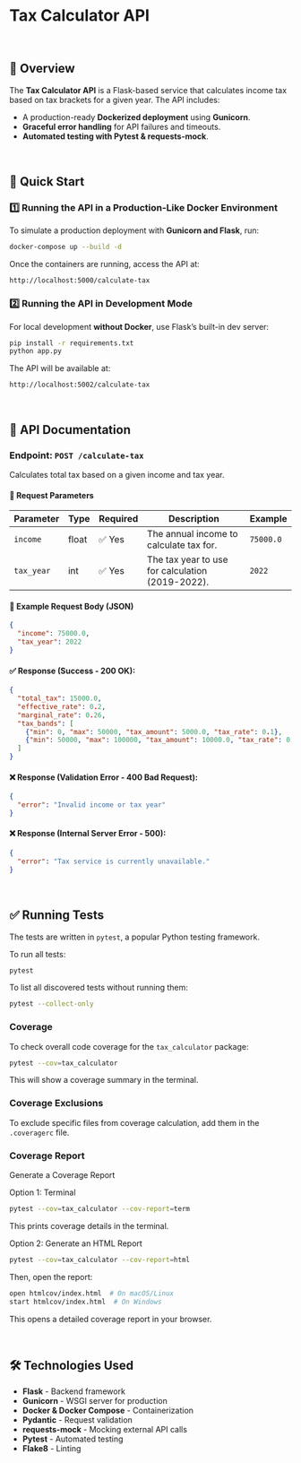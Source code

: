 # Tax Calculator API
<br>

## 📌 Overview
The **Tax Calculator API** is a Flask-based service that calculates income tax based on tax brackets for a given year. The API includes:
- A production-ready **Dockerized deployment** using **Gunicorn**.
- **Graceful error handling** for API failures and timeouts.
- **Automated testing with Pytest & requests-mock**.

<br>

## 🚀 Quick Start
### **1️⃣ Running the API in a Production-Like Docker Environment**
To simulate a production deployment with **Gunicorn and Flask**, run:
```bash
docker-compose up --build -d
```

Once the containers are running, access the API at:
```
http://localhost:5000/calculate-tax
```


### **2️⃣ Running the API in Development Mode**
For local development **without Docker**, use Flask’s built-in dev server:
```bash
pip install -r requirements.txt
python app.py
```
The API will be available at:
```
http://localhost:5002/calculate-tax
```

<br>

## 📜 API Documentation
### **Endpoint: `POST /calculate-tax`**
Calculates total tax based on a given income and tax year.

#### **📌 Request Parameters**
| Parameter  | Type    | Required | Description                                      | Example    |
|------------|--------|----------|--------------------------------------------------|------------|
| `income`   | float  | ✅ Yes    | The annual income to calculate tax for.         | `75000.0`  |
| `tax_year` | int    | ✅ Yes    | The tax year to use for calculation (2019-2022). | `2022`     |

#### **📩 Example Request Body (JSON)**
```json
{
  "income": 75000.0,
  "tax_year": 2022
}
```

#### **✅ Response (Success - 200 OK):**
```json
{
  "total_tax": 15000.0,
  "effective_rate": 0.2,
  "marginal_rate": 0.26,
  "tax_bands": [
    {"min": 0, "max": 50000, "tax_amount": 5000.0, "tax_rate": 0.1},
    {"min": 50000, "max": 100000, "tax_amount": 10000.0, "tax_rate": 0.2}
  ]
}
```

#### **❌ Response (Validation Error - 400 Bad Request):**
```json
{
  "error": "Invalid income or tax year"
}
```

#### **❌ Response (Internal Server Error - 500):**
```json
{
  "error": "Tax service is currently unavailable."
}
```

<br>

## ✅ Running Tests
The tests are written in `pytest`, a popular Python testing framework.

To run all tests:

```bash
pytest
```

To list all discovered tests without running them:

```bash
pytest --collect-only
```

### Coverage

To check overall code coverage for the `tax_calculator` package:

```bash
pytest --cov=tax_calculator
```
This will show a coverage summary in the terminal.


### Coverage Exclusions
To exclude specific files from coverage calculation, add them in the `.coveragerc` file.


### Coverage Report

Generate a Coverage Report

Option 1: Terminal

```bash
pytest --cov=tax_calculator --cov-report=term
```

This prints coverage details in the terminal.

Option 2: Generate an HTML Report

```bash
pytest --cov=tax_calculator --cov-report=html
```

Then, open the report:

```bash
open htmlcov/index.html  # On macOS/Linux
start htmlcov/index.html  # On Windows
```

This opens a detailed coverage report in your browser.

<br>

## 🛠 Technologies Used
- **Flask** - Backend framework
- **Gunicorn** - WSGI server for production
- **Docker & Docker Compose** - Containerization
- **Pydantic** - Request validation
- **requests-mock** - Mocking external API calls
- **Pytest** - Automated testing
- **Flake8** - Linting
